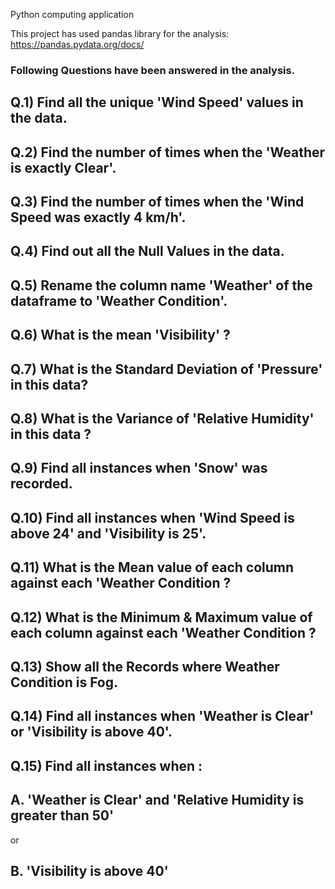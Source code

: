 
 Python computing application
 
 This project has used pandas library for the analysis: https://pandas.pydata.org/docs/
  
### Following Questions have been answered in the analysis.
  
##  Q.1)  Find all the unique 'Wind Speed' values in the data.
##  Q.2) Find the number of times when the 'Weather is exactly Clear'.
##  Q.3) Find the number of times when the 'Wind Speed was exactly 4 km/h'.
##   Q.4) Find out all the Null Values in the data.
##  Q.5) Rename the column name 'Weather' of the dataframe to 'Weather Condition'.
##  Q.6) What is the mean 'Visibility' ?
##  Q.7) What is the Standard Deviation of 'Pressure'  in this data?
##   Q.8) What is the Variance of 'Relative Humidity' in this data ?
##   Q.9) Find all instances when 'Snow' was recorded.
##   Q.10) Find all instances when 'Wind Speed is above 24' and 'Visibility is 25'.
##  Q.11) What is the Mean value of each column against each 'Weather Condition ?
##   Q.12) What is the Minimum & Maximum value of each column against each 'Weather Condition ?
##   Q.13) Show all the Records where Weather Condition is Fog.
##   Q.14) Find all instances when 'Weather is Clear' or 'Visibility is above 40'.
##  Q.15) Find all instances when :
##   A. 'Weather is Clear' and 'Relative Humidity is greater than 50'
   or
##   B. 'Visibility is above 40'
 

